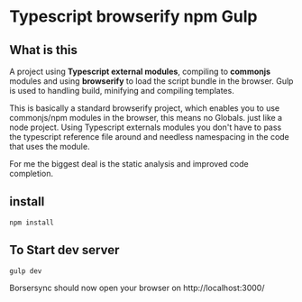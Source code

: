 # Typescript browserify npm Gulp

## What is this
A project using **Typescript external modules**, compiling to **commonjs** modules and using **browserify** to load the script bundle in the browser.
Gulp is used to handling build, minifying and compiling templates.

This is basically a standard browserify project, which enables you to use commonjs/npm modules in the browser, this means no Globals. just like a node project.
Using Typescript externals modules you don't have to pass the typescript reference file around and needless namespacing in the code that uses the module.

For me the biggest deal is the static analysis and improved code completion.


## install
    npm install

## To Start dev server ##
    gulp dev

Borsersync should now open your browser on http://localhost:3000/

